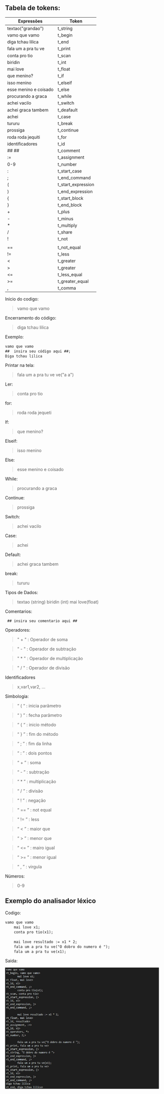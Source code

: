 


## Tabela de tokens:
| Expressões            | Token              |
|-----------------------|--------------------|
| textao("grandao")     | t_string           |
| vamo que vamo         | t_begin            |
| diga tchau lilica     | t_end              |
| fala um a pra tu ve   | t_print            |
| conta pro tio         | t_scan             |
| biridin               | t_int              |
| mai love              | t_float            |
| que menino?           | t_if               |
| isso menino           | t_elseif           |
| esse menino e coisado | t_else             |
| procurando a graca    | t_while            |
| achei vacilo          | t_switch           |
| achei graca tambem    | t_deafault         |
| achei                 | t_case             |
| tururu                | t_break            |
| prossiga              | t_continue         |
| roda roda jequiti     | t_for              |
| identificadores       | t_id               |
| ## ##                 | t_comment          |
| :=                    | t_assignment       |
| 0-9                   | t_number           |
| :                     | t_start_case       |
| ;                     | t_end_command      |
| (                     | t_start_expression |
| )                     | t_end_expression   |
| {                     | t_start_block      |
| }                     | t_end_block        |
| +                     | t_plus             |
| -                     | t_minus            |
| *                     | t_multiply         |
| /                     | t_share            |
| !                     | t_not              |
| ||                    | t_or               |
| ==                    | t_not_equal        |
| !=                    | t_less             |
| <                     | t_greater          |
| >                     | t_greater          |
| <=                    | t_less_equal       |
| >=                    | t_greater_equal    |
| ,                     | t_comma            |

Inicio do codigo:
>vamo que vamo

Encerramento do código:
>diga tchau lilica

Exemplo:
```
vamo que vamo
##  insira seu código aqui ##;
Diga tchau lilica
```

Printar na tela:
>fala um a pra tu ve ve("a a")

Ler:
>conta pro tio

for:
>roda roda jequeti

If:
> que menino?

Elseif:
>isso menino

Else:
>esse menino e coisado

While:
>procurando a graca

Continue:
>prossiga

Switch:
>achei vacilo

Case:
>achei

Default:
>achei graca tambem

break:
>tururu

Tipos de Dados:
>textao (string)
>biridin (int)
>mai love(float)

Comentarios:
```
 ## insira seu comentario aqui ##
```

Operadores:
>" + " : Operador de soma

>" - " : Operador de subtração

>" * " : Operador de multiplicação

>" / " : Operador de divisão

Identificadores
>x,var1,var2, ...

Simbologia:
>“ ( “ : inicia parâmetro	

>“ ) ” : fecha parâmetro

>“ { “ : inicio método

>“ } ” : fim do método 

>“ ; ” : fim da linha

>“ : ” : dois pontos

>“ + ” : soma

>“ - ” : subtração

>“ * ” : multiplicação

>“ / ” : divisão

>“ ! ” : negação

>“ == ” : not equal

>“ != ” : less

>“ < ” : maior que

>“ > ” : menor que

>“ <= ” : mairo igual

>“ >= ” : menor igual

>“ , ” : virgula

Números:
>0-9


## Exemplo do analisador léxico

Codigo:
```
vamo que vamo
	mai love x1;
	conta pro tio(x1);

	mai love resultado := x1 * 2;
	fala um a pra tu ve("O dobro do numero é ");
	fala um a pra tu ve(x1);

```

Saida:

![ScreenShot](https://raw.githubusercontent.com/LeonardoDantass/imagem/master/exemplolexico.jpg)

